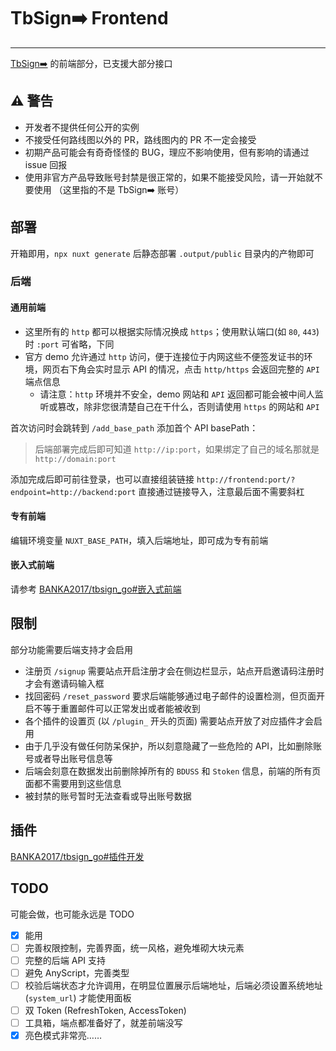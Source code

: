 # TbSign➡️ Frontend

---

[TbSign➡️](https://github.com/BANKA2017/tbsign_go) 的前端部分，已支援大部分接口

## ⚠ 警告

- 开发者不提供任何公开的实例
- 不接受任何路线图以外的 PR，路线图内的 PR 不一定会接受
- 初期产品可能会有奇奇怪怪的 BUG，理应不影响使用，但有影响的请通过 issue 回报
- 使用非官方产品导致账号封禁是很正常的，如果不能接受风险，请一开始就不要使用 （这里指的不是 TbSign➡️ 账号）

## 部署

开箱即用，`npx nuxt generate` 后静态部署 `.output/public` 目录内的产物即可

### 后端

#### 通用前端

- 这里所有的 `http` 都可以根据实际情况换成 `https`；使用默认端口(如 `80`, `443`) 时 `:port` 可省略，下同
- 官方 demo 允许通过 `http` 访问，便于连接位于内网这些不便签发证书的环境，网页右下角会实时显示 API 的情况，点击 `http/https` 会返回完整的 `API` 端点信息
  - 请注意：`http` 环境并不安全，demo 网站和 `API` 返回都可能会被中间人监听或篡改，除非您很清楚自己在干什么，否则请使用 `https` 的网站和 `API`

首次访问时会跳转到 `/add_base_path` 添加首个 API basePath：

> 后端部署完成后即可知道 `http://ip:port`，如果绑定了自己的域名那就是 `http://domain:port`

添加完成后即可前往登录，也可以直接组装链接 `http://frontend:port/?endpoint=http://backend:port` 直接通过链接导入，注意最后面不需要斜杠

#### 专有前端

编辑环境变量 `NUXT_BASE_PATH`，填入后端地址，即可成为专有前端

#### 嵌入式前端

请参考 [BANKA2017/tbsign_go#嵌入式前端](https://github.com/BANKA2017/tbsign_go?tab=readme-ov-file#%E5%B5%8C%E5%85%A5%E5%BC%8F%E5%89%8D%E7%AB%AF)

## 限制

部分功能需要后端支持才会启用

- 注册页 `/signup` 需要站点开启注册才会在侧边栏显示，站点开启邀请码注册时才会有邀请码输入框
- 找回密码 `/reset_password` 要求后端能够通过电子邮件的设置检测，但页面开启不等于重置邮件可以正常发出或者能被收到
- 各个插件的设置页 (以 `/plugin_` 开头的页面) 需要站点开放了对应插件才会启用
- 由于几乎没有做任何防呆保护，所以刻意隐藏了一些危险的 API，比如删除账号或者导出账号信息等
- 后端会刻意在数据发出前删除掉所有的 `BDUSS` 和 `Stoken` 信息，前端的所有页面都不需要用到这些信息
- 被封禁的账号暂时无法查看或导出账号数据

## 插件

[BANKA2017/tbsign_go#插件开发](https://github.com/BANKA2017/tbsign_go?tab=readme-ov-file#%E6%8F%92%E4%BB%B6%E5%BC%80%E5%8F%91)

## TODO

可能会做，也可能永远是 TODO

- [x] 能用
- [ ] 完善权限控制，完善界面，统一风格，避免堆砌大块元素
- [ ] 完整的后端 API 支持
- [ ] 避免 AnyScript，完善类型
- [ ] 校验后端状态才允许调用，在明显位置展示后端地址，后端必须设置系统地址 (`system_url`) 才能使用面板
- [ ] 双 Token (RefreshToken, AccessToken)
- [ ] 工具箱，端点都准备好了，就差前端没写
- [x] 亮色模式非常亮……
